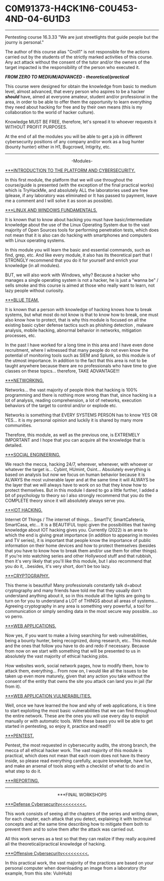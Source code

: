 # C0M91373-H4CK1N6-C0U453-4ND-04-6U1D3
***************************************************************************

Pentesting course 16.3.33
"We are just streetlights that guide people but the journy is personal."

The author of this course alias "Croll1" is not responsible for
the actions carried out by the students
of the strictly marked activities of this course.
Any act attack without the consent of the tutor and/or the owners of the target impacted is
the responsibility of the person who executed it.

***FROM ZERO TO MEDIUM/ADVANCED - theoretical/practical***

This course were designed for obtain the knowledge from basic to medium level, almost advanced, that every person who aspires to be a hacker <b><i>should</b></i> have, aimed at everyone amateur, student and/or professional in the area, in order to be able to offer them the opportunity to learn everything they need about hacking for free and by their own means (this is my collaboration to the world of hacker culture).

Knowledge MUST BE FREE, therefore, let's spread it to whoever requests it WITHOUT PROFIT PURPOSES.

At the end of all the modules you will be able to get a job in different cybersecurity positions of any company and/or work as a bug hunter (bounty hunter) either in H1, Bugcrowd, Intigrity, etc.

****************************************************************************

<div align="center"> -Modules- </div>

<a href="https://github.com/Croll1312/C0M91373-H4CK1N6-C0U453-4ND-04-6U1D3/blob/main/M0DU13-1-1NT40DUC710N" hover>***INTRODUCTION TO THE PLATFORM AND CYBERSECURITY.</a>

In this first module, the platform that we will use throughout the course/guide is presented (with the exception of the final practical works) which is TryHackMe, and absolutely ALL the laboratories used are free (please, if any laboratory was eliminated or It has passed to payment, leave me a comment and I will solve it as soon as possible).

<a href="https://github.com/Croll1312/C0M91373-H4CK1N6-C0U453-4ND-04-6U1D3/blob/main/M0DU13-2-L1NUX-4ND-W1ND0W5-FUND4M3N7415">***LINUX AND WINDOWS FUNDAMENTALS.</a>

It is known that to know about hacking you must have basic/intermediate knowledge about the use of the Linux Operating System due to the vast majority of Open Sources tools for performing penetration tests, which does not mean that it is also can do hacking with smartphones and computers with Linux operating systems.

In this module you will learn the basic and essential commands, such as find, grep, etc. And like every module, it also has its theoretical part that I STRONGLY recommend that you do it for yourself and enrich your knowledge (in all modules).

BUT, we will also work with Windows, why? Because a hacker who manages a single operating system is not a hacker, he is just a "wanna be" / sells smoke and this course is aimed at those who really want to learn, not lazy people without curiosity.

<a href="https://github.com/Croll1312/C0M91373-H4CK1N6-C0U453-4ND-04-6U1D3/blob/main/M0DU13-3-BLU3T34M">***BLUE TEAM.</a>

It is known that a person with knowledge of hacking knows how to break systems, but what most do not know is that to know how to break, one must also know how to protect, that is why this module is focused on all the existing basic cyber defense tactics such as phishing detection , malware analysis, mobile hacking, abnormal behavior in networks, mitigation processes, etc.

In the past I have worked for a long time in this area and I have even done recruitment, where I witnessed that many people do not even know the potential of monitoring tools such as SIEM and Splunk, so this module is of the utmost importance. In addition to the fact that this area is not to be taught anywhere because there are no professionals who have time to give classes on these topics... therefore, TAKE ADVANTAGE!!!

<a href="https://github.com/Croll1312/C0M91373-H4CK1N6-C0U453-4ND-04-6U1D3/blob/main/M0DU13-4-N37W04K1N6">***NETWORKING.</a>

Networks... the vast majority of people think that hacking is 100% programming and there is nothing more wrong than that, since hacking is a lot of analysis, reading comprehension, a lot of networks, execution behaviors of the target to control and/or or explode etc.

Networks is something that EVERY SYSTEMS PERSON has to know YES OR YES... it is my personal opinion and luckily it is shared by many more communities.

Therefore, this module, as well as the previous one, is EXTREMELY IMPORTANT and I hope that you can acquire all the knowledge that is detailed.

<a href="https://github.com/Croll1312/C0M91373-H4CK1N6-C0U453-4ND-04-6U1D3/blob/main/M0DU13-5-50C141-3N61N3341N6">***SOCIAL ENGINEERING.</a>

We reach the mecca, hacking 24/7, wherever, whenever, with whoever or whatever the target is... Cybint, HUmint, Osint... Absolutely everything is based on analysis but now we focus on human behavior because it is ALWAYS the most vulnerable layer and at the same time it will ALWAYS be the layer that we will always have to work on so that they know how to protect themselves. But in this module I dared to go a little further, I added a bit of psychology to theory so I also strongly recommend that you do the COMPLETE theory since it will absolutely always serve you.

<a href="https://github.com/Croll1312/C0M91373-H4CK1N6-C0U453-4ND-04-6U1D3/blob/main/M0DU13-6-107">***IOT HACKING.</a>

Internet Of Things / The internet of things... SmartTV, SmartCafeteria, SmartCasa, etc... It is a BEAUTIFUL topic given the possibilities that having knowledge about IOT hacking gives you. Currently (2022) is an area to which the end is giving great importance (in addition to appearing in movies and TV series), it is important that people know the importance of public information on their home devices and how to protect themselves (besides that you have to know how to break them and/or use them for other things). If you're into watching series and other Hollywood stuff and that rubbish, then it's very likely that you'll like this module, but I also recommend that you do it, ..besides, it's very short, don't be too lazy.

<a href="https://github.com/Croll1312/C0M91373-H4CK1N6-C0U453-4ND-04-6U1D3/blob/main/M0DU13-7-%20C4Y9706R49HY">***CRYPTOGRAPHY.</a>

This theme is beautiful! Many professionals constantly talk d=about cryptography and many friends have told me that they usually don't understand anything about it, so in this module all the lights are going to turn on for you to understand a LOT of THINGS about all areas of systems... Agreeing cryptography in any area is something very powerful, a tool for communication or simply sending data in the most secure way possible...so vo perro.

<a href="https://github.com/Croll1312/C0M91373-H4CK1N6-C0U453-4ND-04-6U1D3/blob/main/M0DU13-8-W38-499L1C4710N5">***WEB APPLICATIONS.</a>

Now yes, if you want to make a living searching for web vulnerabilities, being a bounty hunter, being recognized, doing research, etc.. This module and the ones that follow you have to do and redo if necessary. Because from now on we start with something that will be presented to us in absolutely the vast majority of ethical hacking jobs.

How websites work, social network pages, how to modify them, how to attack them, everything... From now on, I would like all the issues to be taken up even more maturely, given that any action you take without the consent of the entity that owns the site you attack can land you in jail (far from it).

<a href="https://github.com/Croll1312/C0M91373-H4CK1N6-C0U453-4ND-04-6U1D3/blob/main/M0DU13-9-W38-499-VU1N5">***WEB APPLICATION VULNERABILITIES.</a>

Well, once we have learned the how and why of web applications, it is time to start exploiting the most basic vulnerabilities that we can find throughout the entire network. These are the ones you will use every day to exploit manually or with automatic tools. With these bases you will be able to get started in pentesting, so enjoy it, practice and read!!!

<a href="https://github.com/Croll1312/C0M91373-H4CK1N6-C0U453-4ND-04-6U1D3/blob/main/M0DU13-10-P3NT357">***PENTEST.</a>

Pentest, the most requested in cybersecurity audits, the strong branch, the mecca of all ethical hacker work. The vast majority of this module is practical, which does not mean that each room does not have its theory inside, so please read everything carefully, acquire knowledge, have fun, and make an arsenal of tools along with a checklist of what to do and in what step to do it.

<a href="https://github.com/Croll1312/C0M91373-H4CK1N6-C0U453-4ND-04-6U1D3/blob/main/M0DU13-11-R390471N6">***REPORTING.</a>




****************************************************************************

<div align="center"> ***FINAL WORKSHOPS</div>

<a href="https://github.com/Croll1312/C0M91373-H4CK1N6-C0U453-4ND-04-6U1D3/blob/main/F1N41-W04K-D3F3N535">***Defense Cybersecurity<<<<<<<<<.</a>
  
This work consists of seeing all the chapters of the series and writing down, for each chapter, each attack that you detect, explaining it with technical concepts and at the same time describing how to mitigate them both to prevent them and to solve them after the attack was carried out.

All this work serves as a test so that they can realize if they really acquired all the theoretical/practical knowledge of hacking.

<a href="https://github.com/Croll1312/C0M91373-H4CK1N6-C0U453-4ND-04-6U1D3/blob/main/F1N41-W04K-0F3N51V0">***Offensive Cybersecurity<<<<<<<<<.</a>
  
In this practical work, the vast majority of the practices are based on your personal computer when downloading an image from a laboratory (for example, from this site: VulnHub)

